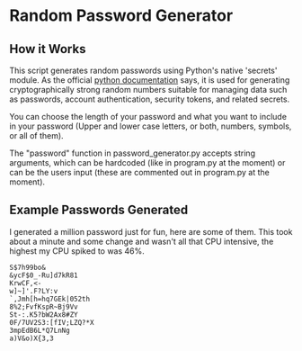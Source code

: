 # Random Password Generator

## How it Works
This script generates random passwords using Python's native 'secrets' module. As the official [python documentation](https://docs.python.org/3.8/library/secrets.html#:~:text=is%20used%20for%20generating%20cryptographically%20strong%20random%20numbers) says, it is used for generating cryptographically strong random numbers suitable for managing data such as passwords, account authentication, security tokens, and related secrets. 

You can choose the length of your password and what you want to include in your password (Upper and lower case letters, or both, numbers, symbols, or all of them).

The "password" function in password_generator.py accepts string arguments, which can be hardcoded (like in program.py at the moment) or can be the users input (these are commented out in program.py at the moment).

## Example Passwords Generated

I generated a million password just for fun, here are some of them. This took about a minute and some change and wasn't all that CPU intensive, the highest my CPU spiked to was 46%.

```
S$7h99bo&
&ycF$0_-Ru]d7kR81
KrwCF,<-
w]~]'.F?LY:v
`,Jmh[h=hq7GEk|052th
8%2;FvfKspR~Bj9Vv
St-:.K5?bW2Ax8#ZY
0F/7UV2S3:[fIV;LZQ?*X
3mpEdB6L*Q7LnNg
a)V&o)X{3,3
```